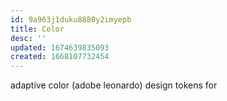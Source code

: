 ```yaml
---
id: 9a963j1duku8880y2imyepb
title: Color
desc: ''
updated: 1674639835093
created: 1668107732454
---
```

adaptive color (adobe leonardo)
design tokens for